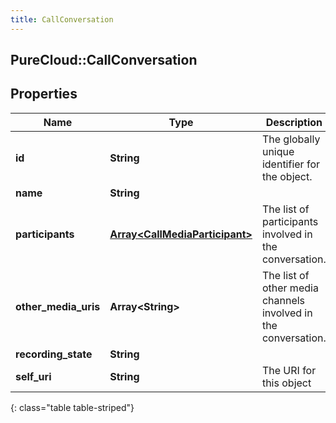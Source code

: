 ```yaml
---
title: CallConversation
---
```

## PureCloud::CallConversation

## Properties

|Name | Type | Description | Notes|
|------------ | ------------- | ------------- | -------------|
| **id** | **String** | The globally unique identifier for the object. | [optional] |
| **name** | **String** |  | [optional] |
| **participants** | [**Array&lt;CallMediaParticipant&gt;**](CallMediaParticipant.html) | The list of participants involved in the conversation. | [optional] |
| **other_media_uris** | **Array&lt;String&gt;** | The list of other media channels involved in the conversation. | [optional] |
| **recording_state** | **String** |  | [optional] |
| **self_uri** | **String** | The URI for this object | [optional] |
{: class="table table-striped"}


